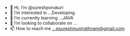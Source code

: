 - 👋 Hi, I’m @sureshporukuri
- 👀 I’m interested in ...Developing
- 🌱 I’m currently learning ...JAVA 
- 💞️ I’m looking to collaborate on ...
- 📫 How to reach me ...psureshmunirathnam@gmail.com

<!---
sureshporukuri/sureshporukuri is a ✨ special ✨ repository because its `README.md` (this file) appears on your GitHub profile.
You can click the Preview link to take a look at your changes.
--->
